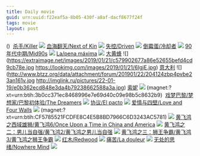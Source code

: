 ```yaml
---
title: Daily movie
guid: urn:uuid:f22eaf5a-8b05-430f-a8af-dacf8677f24f
tags: movie
layout: post
---
```


()
![]()
[杀手/Killer](magnet:?xt=urn:btih:51f8980ebd12ffafa29ceef401dbe666a07c587b)
![](http://img.google.com.btba.xiaoeryi.com/upload/2018/11/25/3098Re91195402.big.jpg)
[血海翻天/Next of Kin](magnet:?xt=urn:btih:5effac44bef77f9c33cfd706bbb730ad2ee0d457)
![](http://img.google.com.btba.xiaoeryi.com/upload/2019/01/23/481483I2m17751.big.jpg)
[失控/Driven](magnet:?xt=urn:btih:d6baf0b416783207cb851c5d044c6bac8c6fd97d)
![](http://img.google.com.btba.xiaoeryi.com/upload/2019/01/23/157843186N015L.big.jpg)
[倒霉蛋/冷却者](magnet:?xt=urn:btih:d94de31541e3e092ce454551b618ccfa0652c08c)
![](http://img.google.com.btba.xiaoeryi.com/upload/2014/11/01/c7Lcj7ocgLYu.big.jpg)
[90年代中期/Mid90s](magnet:?xt=urn:btih:876f032c6dde8b733d750a2f6be1d090d38240c0)
![](http://img.google.com.btba.xiaoeryi.com/upload/2018/12/24/5590gi22416011.big.jpg)
[La/pena máxima](magnet:?xt=urn:btih:22b2b51364661ef12b012a7aa04bd0eb24743494)
![](http://img.google.com.btba.xiaoeryi.com/upload/2019/01/23/118880qw173145.big.jpg)
[大黄蜂](magnet:?xt=urn:btih:D64AF9B4E7543551E2EADF3AD80D475473FAEFD9)
![](https://extraimage.net/images/2019/01/21/c579902677a86e52655befd4cd9cb78e.jpg
https://lookimg.com/images/2019/01/21/6IgjE.jpg)
[意大利](magnet:?xt=urn:btih:A64134DB61EEF0A8B66C8277C2030902F20F2C93)
![](http://www.btzz.org/data/attachment/forum/201901/22/204124zbp4pvbe23an161v.jpg
http://imglink.ru/pictures/22-01-19/e0b362ecd848e3da4b79238662588a3a.jpg)
[索妮](ed2k://|file|索妮.720p.BD中英双字[最新电影www.66ys.tv](ED2000.COM).mp4|997429776|ADFA25D868A5D5ED27D9AB0F6D8967A8|h=NTH6O4UQFVXHBQM6UODP6UNJQM5VK626|/索妮.720p.BD中英双字.mp4)
![](https://tu.66vod.net/2018/5902.jpg)
(magnet:?xt=urn:btih:3b0cc371ec8468996e7e69d40c09e98b5c8632b9)
![]()
[戏梦巴黎/梦想家/巴黎初体验/The Dreamers](magnet:?xt=urn:btih:d6ac974b154b379e4496869a540391087f4cc535)
![](http://img.google.com.btba.xiaoeryi.com/upload/2018/10/27/M48665065z1100.big.jpg)
[协议/El pacto](magnet:?xt=urn:btih:d420ddbfc856b29b5cb38a8d41ca9980fe451a58)
![](http://img.google.com.btba.xiaoeryi.com/upload/2019/01/22/435W868i918041.big.jpg)
[爱情与四壁/Love and Four Walls](magnet:?xt=urn:btih:df86ebee4cf20c7ad6d7f534ea96996747ca5310)
![](http://img.google.com.btba.xiaoeryi.com/upload/2019/01/22/1h010e84109395.big.jpg)
(magnet:?xt=urn:btih:CF5785521FCDFE8C4E5B8BD7966C6D3243AC5781)
![](http://i1.bvimg.com/675256/1f1be4c8977e8f2c.jpg)
[黄飞鸿之西域雄狮/黄飞鸿6/Once Upon a Time in China and America](magnet:?xt=urn:btih:e257a41d565b99bfe49a0e55ebccc9d5023c47c3)
![](http://img.google.com.btba.xiaoeryi.com/upload/2014/10/31/_y_yarriyywr.big.jpg)
[黄飞鸿之二：男儿当自强/黄飞鸿2/黄飞鸿之男儿当自强](magnet:?xt=urn:btih:6b8461c5596c7635ceed5ab64652f7fc379e6f70)
![](http://img.google.com.btba.xiaoeryi.com/upload/2014/10/31/gQIQHoxvQvIo.big.jpg)
[黄飞鸿之三：狮王争霸/黄飞鸿3/黄飞鸿之狮王争霸](magnet:?xt=urn:btih:f88f2e4d4dd7a27c0b966abff9fa072bf074aca6)
![](http://img.google.com.btba.xiaoeryi.com/upload/2014/10/31/0OkO9mm11mgk.big.jpg)
[红木/Redwood](magnet:?xt=urn:btih:bf3cb2ed0130838a7e5a29e5c637c681140f9ed4)
![](http://img.google.com.btba.xiaoeryi.com/upload/2019/01/22/r39000048115g8.big.jpg)
[痛苦/La douleur](magnet:?xt=urn:btih:7c5038acdf44c1713ed6843a37291437d6bb0fce)
![](http://img.google.com.btba.xiaoeryi.com/upload/2019/01/22/05308414990iY9.big.jpg)
[无处的思绪/Nowhere Mind](magnet:?xt=urn:btih:8f18520ded6c1d89c007487e62d0061b7cf0026a)
![](http://img.google.com.btba.xiaoeryi.com/upload/2019/01/22/1204511C8091a4.big.jpg)
